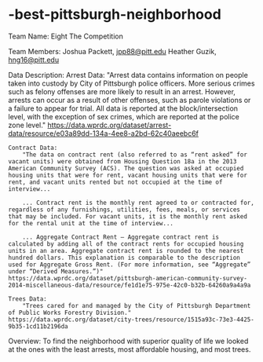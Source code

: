 # -best-pittsburgh-neighborhood
Team Name: Eight The Competition

Team Members:
    Joshua Packett, jpp88@pitt.edu
    Heather Guzik, hng16@pitt.edu

Data Description:
    Arrest Data:
        "Arrest data contains information on people taken into custody by City of Pittsburgh police officers. More serious crimes such as felony offenses are more likely to result in an arrest. However, arrests can occur as a result of other offenses, such as parole violations or a failure to appear for trial. All data is reported at the block/intersection level, with the exception of sex crimes, which are reported at the police zone level."
    https://data.wprdc.org/dataset/arrest-data/resource/e03a89dd-134a-4ee8-a2bd-62c40aeebc6f

    Contract Data:
        "The data on contract rent (also referred to as “rent asked” for vacant units) were obtained from Housing Question 18a in the 2013 American Community Survey (ACS). The question was asked at occupied housing units that were for rent, vacant housing units that were for rent, and vacant units rented but not occupied at the time of interview...
        
        ... Contract rent is the monthly rent agreed to or contracted for, regardless of any furnishings, utilities, fees, meals, or services that may be included. For vacant units, it is the monthly rent asked for the rental unit at the time of interview...

        ... Aggregate Contract Rent – Aggregate contract rent is calculated by adding all of the contract rents for occupied housing units in an area. Aggregate contract rent is rounded to the nearest hundred dollars. This explanation is comparable to the description used for Aggregate Gross Rent. (For more information, see “Aggregate” under “Derived Measures.”)"
    https://data.wprdc.org/dataset/pittsburgh-american-community-survey-2014-miscellaneous-data/resource/fe1d1e75-975e-42c0-b32b-64260a9a4a9a

    Trees Data:
        "Trees cared for and managed by the City of Pittsburgh Department of Public Works Forestry Division."
    https://data.wprdc.org/dataset/city-trees/resource/1515a93c-73e3-4425-9b35-1cd11b2196da

Overview:
To find the neighborhood with superior quality of life we looked at the ones with the least arrests, most 
affordable housing, and most trees.